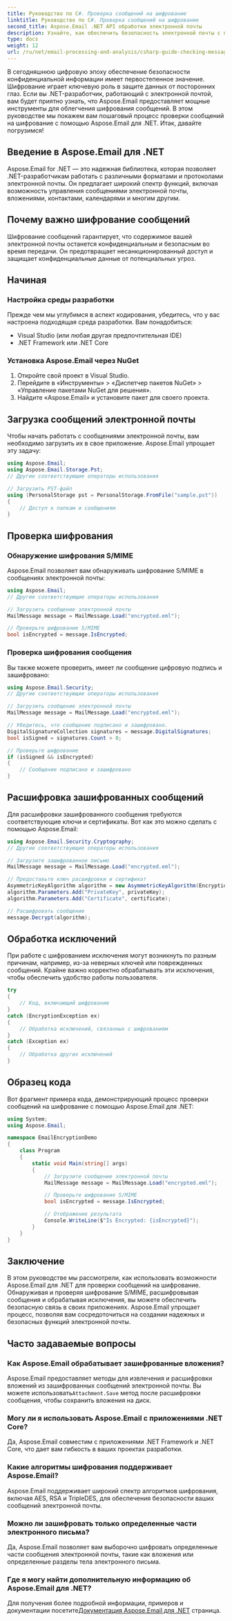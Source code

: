 ```yaml
---
title: Руководство по C#. Проверка сообщений на шифрование
linktitle: Руководство по C#. Проверка сообщений на шифрование
second_title: Aspose.Email .NET API обработки электронной почты
description: Узнайте, как обеспечить безопасность электронной почты с помощью Aspose.Email для .NET. Проверка шифрования, расшифровка сообщений и многое другое.
type: docs
weight: 12
url: /ru/net/email-processing-and-analysis/csharp-guide-checking-messages-for-encryption/
---
```


В сегодняшнюю цифровую эпоху обеспечение безопасности конфиденциальной информации имеет первостепенное значение. Шифрование играет ключевую роль в защите данных от посторонних глаз. Если вы .NET-разработчик, работающий с электронной почтой, вам будет приятно узнать, что Aspose.Email предоставляет мощные инструменты для облегчения шифрования сообщений. В этом руководстве мы покажем вам пошаговый процесс проверки сообщений на шифрование с помощью Aspose.Email для .NET. Итак, давайте погрузимся!

## Введение в Aspose.Email для .NET

Aspose.Email for .NET — это надежная библиотека, которая позволяет .NET-разработчикам работать с различными форматами и протоколами электронной почты. Он предлагает широкий спектр функций, включая возможность управления сообщениями электронной почты, вложениями, контактами, календарями и многим другим.

## Почему важно шифрование сообщений

Шифрование сообщений гарантирует, что содержимое вашей электронной почты останется конфиденциальным и безопасным во время передачи. Он предотвращает несанкционированный доступ и защищает конфиденциальные данные от потенциальных угроз.

## Начиная

### Настройка среды разработки

Прежде чем мы углубимся в аспект кодирования, убедитесь, что у вас настроена подходящая среда разработки. Вам понадобиться:

- Visual Studio (или любая другая предпочтительная IDE)
- .NET Framework или .NET Core

### Установка Aspose.Email через NuGet

1. Откройте свой проект в Visual Studio.
2. Перейдите в «Инструменты» > «Диспетчер пакетов NuGet» > «Управление пакетами NuGet для решения».
3. Найдите «Aspose.Email» и установите пакет для своего проекта.

## Загрузка сообщений электронной почты

Чтобы начать работать с сообщениями электронной почты, вам необходимо загрузить их в свое приложение. Aspose.Email упрощает эту задачу:

```csharp
using Aspose.Email;
using Aspose.Email.Storage.Pst;
// Другие соответствующие операторы использования

// Загрузить PST-файл
using (PersonalStorage pst = PersonalStorage.FromFile("sample.pst"))
{
    // Доступ к папкам и сообщениям
}
```

## Проверка шифрования

### Обнаружение шифрования S/MIME

Aspose.Email позволяет вам обнаруживать шифрование S/MIME в сообщениях электронной почты:

```csharp
using Aspose.Email;
// Другие соответствующие операторы использования

// Загрузить сообщение электронной почты
MailMessage message = MailMessage.Load("encrypted.eml");

// Проверьте шифрование S/MIME
bool isEncrypted = message.IsEncrypted;
```

### Проверка шифрования сообщения

Вы также можете проверить, имеет ли сообщение цифровую подпись и зашифровано:

```csharp
using Aspose.Email.Security;
// Другие соответствующие операторы использования

// Загрузить сообщение электронной почты
MailMessage message = MailMessage.Load("encrypted.eml");

// Убедитесь, что сообщение подписано и зашифровано.
DigitalSignatureCollection signatures = message.DigitalSignatures;
bool isSigned = signatures.Count > 0;

// Проверьте шифрование
if (isSigned && isEncrypted)
{
    // Сообщение подписано и зашифровано
}
```

## Расшифровка зашифрованных сообщений

Для расшифровки зашифрованного сообщения требуются соответствующие ключи и сертификаты. Вот как это можно сделать с помощью Aspose.Email:

```csharp
using Aspose.Email.Security.Cryptography;
// Другие соответствующие операторы использования

// Загрузите зашифрованное письмо
MailMessage message = MailMessage.Load("encrypted.eml");

// Предоставьте ключ расшифровки и сертификат
AsymmetricKeyAlgorithm algorithm = new AsymmetricKeyAlgorithm(EncryptionAlgorithm.Rsa);
algorithm.Parameters.Add("PrivateKey", privateKey);
algorithm.Parameters.Add("Certificate", certificate);

// Расшифровать сообщение
message.Decrypt(algorithm);
```

## Обработка исключений

При работе с шифрованием исключения могут возникнуть по разным причинам, например, из-за неверных ключей или поврежденных сообщений. Крайне важно корректно обрабатывать эти исключения, чтобы обеспечить удобство работы пользователя.

```csharp
try
{
    // Код, включающий шифрование
}
catch (EncryptionException ex)
{
    // Обработка исключений, связанных с шифрованием
}
catch (Exception ex)
{
    // Обработка других исключений
}
```

## Образец кода

Вот фрагмент примера кода, демонстрирующий процесс проверки сообщений на шифрование с помощью Aspose.Email для .NET:

```csharp
using System;
using Aspose.Email;

namespace EmailEncryptionDemo
{
    class Program
    {
        static void Main(string[] args)
        {
            // Загрузите сообщение электронной почты
            MailMessage message = MailMessage.Load("encrypted.eml");

            // Проверьте шифрование S/MIME
            bool isEncrypted = message.IsEncrypted;

            // Отображение результата
            Console.WriteLine($"Is Encrypted: {isEncrypted}");
        }
    }
}
```

## Заключение

В этом руководстве мы рассмотрели, как использовать возможности Aspose.Email для .NET для проверки сообщений на шифрование. Обнаруживая и проверяя шифрование S/MIME, расшифровывая сообщения и обрабатывая исключения, вы можете обеспечить безопасную связь в своих приложениях. Aspose.Email упрощает процесс, позволяя вам сосредоточиться на создании надежных и безопасных функций электронной почты.

## Часто задаваемые вопросы

### Как Aspose.Email обрабатывает зашифрованные вложения?

 Aspose.Email предоставляет методы для извлечения и расшифровки вложений из зашифрованных сообщений электронной почты. Вы можете использовать`Attachment.Save` метод после расшифровки сообщения, чтобы сохранить вложения на диск.

### Могу ли я использовать Aspose.Email с приложениями .NET Core?

Да, Aspose.Email совместим с приложениями .NET Framework и .NET Core, что дает вам гибкость в ваших проектах разработки.

### Какие алгоритмы шифрования поддерживает Aspose.Email?

Aspose.Email поддерживает широкий спектр алгоритмов шифрования, включая AES, RSA и TripleDES, для обеспечения безопасности ваших сообщений электронной почты.

### Можно ли зашифровать только определенные части электронного письма?

Да, Aspose.Email позволяет вам выборочно шифровать определенные части сообщения электронной почты, такие как вложения или определенные разделы тела электронного письма.

### Где я могу найти дополнительную информацию об Aspose.Email для .NET?

 Для получения более подробной информации, примеров и документации посетите[Документация Aspose.Email для .NET](https://reference.aspose.com/email/net) страница.